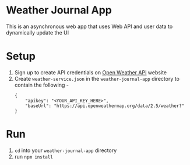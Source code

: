 # Weather Journal App

This is an asynchronous web app that uses Web API and user data to dynamically update the UI

# Setup

1.  Sign up to create API credentials on  [Open Weather API](https://openweathermap.org/api)  website
2. Create `weather-service.json` in the `weather-journal-app` directory to contain the following -
	```
	{
		"apikey": "<YOUR_API_KEY_HERE>",
		"baseUrl": "https://api.openweathermap.org/data/2.5/weather?"
	}

# Run
1. `cd` into your `weather-journal-app` directory
2. run `npm install`

